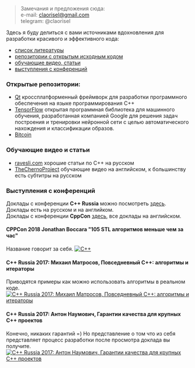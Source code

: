 
> Замечания и предложения сюда:  
e-mail: claorisel@gmail.com <br>
telegram: @claorisel

Здесь я буду делиться с вами источниками вдохновления для разработки красивого и эффективного кода: 
* [список литературы](https://github.com/claorisel/CppTips/blob/master/ReferenceList.md) 
* [репозитории с открытым исходным кодом](#открытые-репозитории)
* [обучающие видео, статьи](#обучающие-видео-и-статьи)
* [выступления с конференций](#выступления-с-конференций)


### Открытые репозитории:
* [Qt](http://code.qt.io/cgit/) кроссплатформенный фреймворк для разработки программного обеспечения на языке программирования C++
* [TensorFlow](https://github.com/tensorflow/tensorflow) открытая программная библиотека для машинного обучения, разработанная компанией Google для решения задач построения и тренировки нейронной сети с целью автоматического нахождения и классификации образов.
* [Bitcoin](https://github.com/bitcoin/bitcoin)

### Oбучающие видео и статьи
* [ravesli.com](https://ravesli.com/uroki-cpp/) хорошие статьи по C++ на русском
* [TheChernoProject](https://www.youtube.com/watch?v=18c3MTX0PK0&list=PLlrATfBNZ98dudnM48yfGUldqGD0S4FFb) обучающие видео на английском, к большинству есть субтитры на русском




### Выступления с конференций
Доклады с конференции **C++ Russia** можно посмотреть [здесь](https://www.youtube.com/channel/UCJ9v015sPgEi0jJXe_zanjA/videos). <br>
Доклады есть на русском и на английком.<br>
Доклады с конференции **CppCon** [здесь](https://www.youtube.com/user/CppCon/videos), все доклады на английском.


#### CPPCon 2018 Jonathan Boccara "105 STL алгоритмов меньше чем за час"
Название говорит за себя.
[![C++](https://i.imgur.com/Exs5kyP.png)](https://www.youtube.com/watch?v=2olsGf6JIkU&t=1604s)

#### C++ Russia 2017: Михаил Матросов, Повседневный С++: алгоритмы и итераторы
Приводятся примеры как можно использовать алгоритмы в реальном коде.
[![C++ Russia 2017: Михаил Матросов, Повседневный С++: алгоритмы и итераторы](https://i.imgur.com/4gv2P2Q.png)](https://www.youtube.com/watch?v=LuaNbkRPGRo)

#### C++ Russia 2017: Антон Наумович, Гарантии качества для крупных С++ проектов
Конечно, никаких гарантий =) Но представление о том что из себя представляет процесс разработки после просмотра доклада вы получите.
[![C++ Russia 2017: Антон Наумович, Гарантии качества для крупных С++ проектов](https://i.imgur.com/0ZZtWr0.png)](https://www.youtube.com/watch?v=Q3xtKUp6cAo)